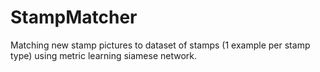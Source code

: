 # StampMatcher



Matching new stamp pictures to dataset of stamps (1 example per stamp type) using metric learning siamese network.